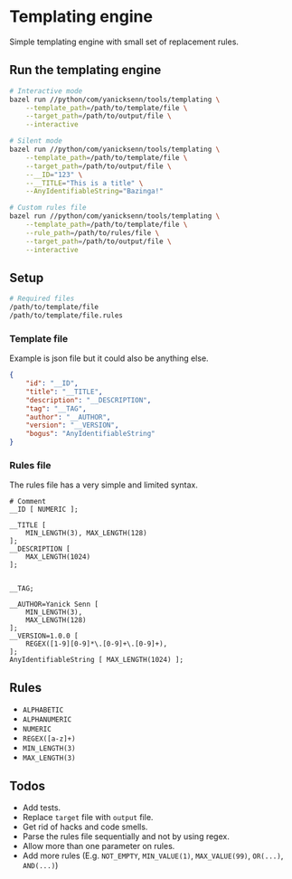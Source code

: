 # Templating engine

Simple templating engine with small set of replacement rules.

## Run the templating engine

```bash
# Interactive mode
bazel run //python/com/yanicksenn/tools/templating \
    --template_path=/path/to/template/file \
    --target_path=/path/to/output/file \
    --interactive
```

```bash
# Silent mode
bazel run //python/com/yanicksenn/tools/templating \
    --template_path=/path/to/template/file \
    --target_path=/path/to/output/file \
    --__ID="123" \
    --__TITLE="This is a title" \
    --AnyIdentifiableString="Bazinga!"
```

```bash
# Custom rules file
bazel run //python/com/yanicksenn/tools/templating \
    --template_path=/path/to/template/file \
    --rule_path=/path/to/rules/file \
    --target_path=/path/to/output/file \
    --interactive
```

## Setup

```bash
# Required files
/path/to/template/file
/path/to/template/file.rules
```

### Template file

Example is json file but it could also be anything else.

```json
{
    "id": "__ID",
    "title": "__TITLE",
    "description": "__DESCRIPTION",
    "tag": "__TAG",
    "author": "__AUTHOR",
    "version": "__VERSION",
    "bogus": "AnyIdentifiableString"
}
```

### Rules file

The rules file has a very simple and limited syntax.

```
# Comment
__ID [ NUMERIC ];

__TITLE [
    MIN_LENGTH(3), MAX_LENGTH(128)
];
__DESCRIPTION [
    MAX_LENGTH(1024)
];


__TAG;

__AUTHOR=Yanick Senn [
    MIN_LENGTH(3), 
    MAX_LENGTH(128)
];
__VERSION=1.0.0 [
    REGEX([1-9][0-9]*\.[0-9]+\.[0-9]+),
];
AnyIdentifiableString [ MAX_LENGTH(1024) ];
```

## Rules

- `ALPHABETIC`
- `ALPHANUMERIC`
- `NUMERIC`
- `REGEX([a-z]+)`
- `MIN_LENGTH(3)`
- `MAX_LENGTH(3)`

## Todos

- Add tests.
- Replace `target` file with `output` file.
- Get rid of hacks and code smells.
- Parse the rules file sequentially and not by using regex.
- Allow more than one parameter on rules.
- Add more rules (E.g. `NOT_EMPTY`, `MIN_VALUE(1)`, `MAX_VALUE(99)`, `OR(...)`, `AND(...)`)